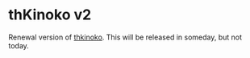 thKinoko v2
=====
Renewal version of [thkinoko](https://play.google.com/store/apps/details?id=net.nessness.android.thkinoko).
This will be released in someday, but not today.
